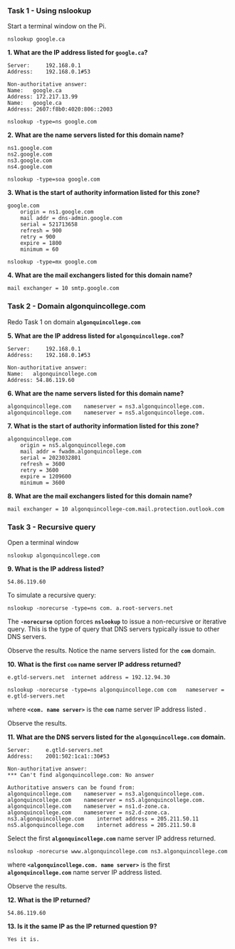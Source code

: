 ### Task 1 - Using nslookup

Start a terminal window on the Pi.

```
nslookup google.ca
```

**1. What are the IP address listed for `google.ca`?**

```
Server:		192.168.0.1
Address:	192.168.0.1#53

Non-authoritative answer:
Name:	google.ca
Address: 172.217.13.99
Name:	google.ca
Address: 2607:f8b0:4020:806::2003
```

```
nslookup -type=ns google.com
```

**2. What are the name servers listed for this domain name?**

```
ns1.google.com
ns2.google.com
ns3.google.com
ns4.google.com
```

```
nslookup -type=soa google.com
```

**3. What is the start of authority information listed for this zone?**

```
google.com
	origin = ns1.google.com
	mail addr = dns-admin.google.com
	serial = 521713658
	refresh = 900
	retry = 900
	expire = 1800
	minimum = 60
```

```
nslookup -type=mx google.com
```

**4. What are the mail exchangers listed for this domain name?**

```
mail exchanger = 10 smtp.google.com
```



### Task 2 - Domain algonquincollege.com

Redo Task 1 on domain **`algonquincollege.com`**

**5. What are the IP address listed for `algonquincollege.com`?**

```
Server:		192.168.0.1
Address:	192.168.0.1#53

Non-authoritative answer:
Name:	algonquincollege.com
Address: 54.86.119.60
```

**6. What are the name servers listed for this domain name?**

```
algonquincollege.com	nameserver = ns3.algonquincollege.com.
algonquincollege.com	nameserver = ns5.algonquincollege.com.
```

**7. What is the start of authority information listed for this zone?**

```
algonquincollege.com
	origin = ns5.algonquincollege.com
	mail addr = fwadm.algonquincollege.com
	serial = 2023032801
	refresh = 3600
	retry = 3600
	expire = 1209600
	minimum = 3600
```

**8. What are the mail exchangers listed for this domain name?**

```
mail exchanger = 10 algonquincollege-com.mail.protection.outlook.com
```



### Task 3 - Recursive query

Open a terminal window

```
nslookup algonquincollege.com
```

**9. What is the IP address listed?**

```
54.86.119.60
```

To simulate a recursive query:

```
nslookup -norecurse -type=ns com. a.root-servers.net
```

The **`-norecurse`** option forces **`nslookup`** to issue a non-recursive or iterative query. This is the type of query that DNS servers typically issue to other DNS servers.

Observe the results. Notice the name servers listed for the **`com`** domain.

**10. What is the first `com` name server IP address returned?**

```
e.gtld-servers.net	internet address = 192.12.94.30
```



```
nslookup -norecurse -type=ns algonquincollege.com com	nameserver = e.gtld-servers.net
```

where **`<com. name server>`** is the **`com`** name server IP address listed .

Observe the results.

**11. What are the DNS servers listed for the `algonquincollege.com` domain.**

```
Server:		e.gtld-servers.net
Address:	2001:502:1ca1::30#53

Non-authoritative answer:
*** Can't find algonquincollege.com: No answer

Authoritative answers can be found from:
algonquincollege.com	nameserver = ns3.algonquincollege.com.
algonquincollege.com	nameserver = ns5.algonquincollege.com.
algonquincollege.com	nameserver = ns1.d-zone.ca.
algonquincollege.com	nameserver = ns2.d-zone.ca.
ns3.algonquincollege.com	internet address = 205.211.50.11
ns5.algonquincollege.com	internet address = 205.211.50.8
```

Select the first **`algonquincollege.com`** name server IP address returned.

```
nslookup -norecurse www.algonquincollege.com ns3.algonquincollege.com
```

where **`<algonquincollege.com. name server>`** is the first **`algonquincollege.com`** name server IP address listed.

Observe the results.

**12. What is the IP returned?**

```
54.86.119.60
```

**13. Is it the same IP as the IP returned question 9?**

```
Yes it is.
```
